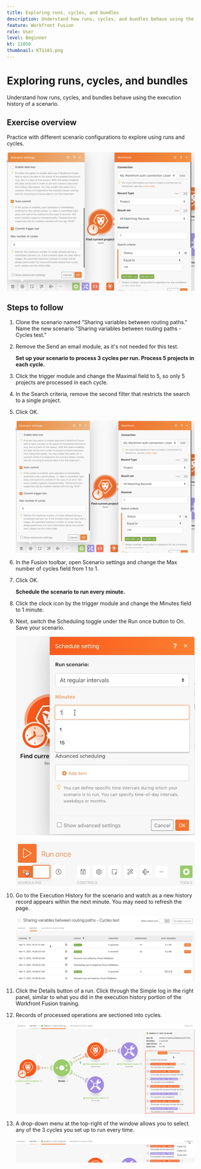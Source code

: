 ```yaml
---
title: Exploring runs, cycles, and bundles
description: Understand how runs, cycles, and bundles behave using the execution history of a scenario.
feature: Workfront Fusion
role: User
level: Beginner
kt: 11050
thumbnail: KT1101.png
---
```


# Exploring runs, cycles, and bundles

Understand how runs, cycles, and bundles behave using the execution history of a scenario.

## Exercise overview

Practice with different scenario configurations to explore using runs and cycles.

   ![Exploring runs cycles and bundles Image 1](../12-exercises/assets/exploring-runs-cycles-and-bundles-walkthrough-1.png)

## Steps to follow

1. Clone the scenario named "Sharing variables between routing paths." Name the new scenario "Sharing variables between routing paths - Cycles test."
1. Remove the Send an email module, as it's not needed for this test.

    **Set up your scenario to process 3 cycles per run. Process 5 projects in each cycle.**

1. Click the trigger module and change the Maximal field to 5, so only 5 projects are processed in each cycle.
1. In the Search criteria, remove the second filter that restricts the search to a single project.
1. Click OK.

   ![Exploring runs cycles and bundles Image 1](../12-exercises/assets/exploring-runs-cycles-and-bundles-walkthrough-1.png)

1. In the Fusion toolbar, open Scenario settings and change the Max number of cycles field from 1 to 1.
1. Click OK.

    **Schedule the scenario to run every minute.**

1. Click the clock icon by the trigger module and change the Minutes field to 1 minute.
1. Next, switch the Scheduling toggle under the Run once button to On. Save your scenario.

   ![Exploring runs cycles and bundles Image 2](../12-exercises/assets/exploring-runs-cycles-and-bundles-walkthrough-2.png)

   ![Exploring runs cycles and bundles Image 3](../12-exercises/assets/exploring-runs-cycles-and-bundles-walkthrough-3.png)

1. Go to the Execution History for the scenario and watch as a new history record appears within the next minute. You may need to refresh the page.

   ![Exploring runs cycles and bundles Image 1](../12-exercises/assets/exploring-runs-cycles-and-bundles-walkthrough-4.png)

1. Click the Details button of a run. Click through the Simple log in the right panel, similar to what you did in the execution history portion of the Workfront Fusion training.
1. Records of processed operations are sectioned into cycles.

   ![Exploring runs cycles and bundles Image 5](../12-exercises/assets/exploring-runs-cycles-and-bundles-walkthrough-5.png)

1. A drop-down menu at the top-right of the window allows you to select any of the 3 cycles you set up to run every time.

   ![Exploring runs cycles and bundles Image 6](../12-exercises/assets/exploring-runs-cycles-and-bundles-walkthrough-6.png)
